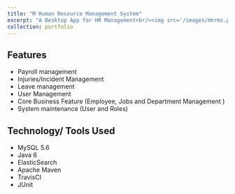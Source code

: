 ```yaml
---
title: "M Human Resource Management System"
excerpt: "A Desktop App for HR Management<br/><img src='/images/mhrms.png'>"
collection: portfolio
---
```



## Features

* Payroll management
* Injuries/Incident Management
* Leave management
* User Management
* Core Business Feature (Employee, Jobs and Department Management )
* System maintenance (User and Roles)

## Technology/ Tools Used

* MySQL 5.6
* Java 6
* ElasticSearch
* Apache Maven
* TravisCI
* JUnit